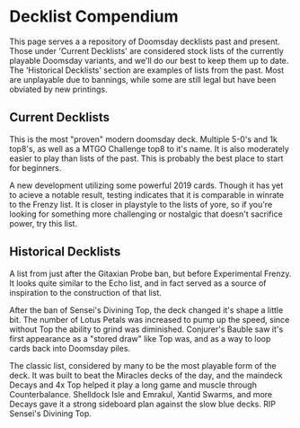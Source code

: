 # Decklist Compendium

This page serves a a repository of Doomsday decklists past and present. Those under 'Current Decklists' are considered
stock lists of the currently playable Doomsday variants, and we'll do our best to keep them up to date. The 'Historical Decklists'
section are examples of lists from the past. Most are unplayable due to bannings, while some are still legal but have been obviated by
new printings.

## Current Decklists

<div deckfile="FrenzyDoomsday.json"/>

This is the most "proven" modern doomsday deck. Multiple 5-0's and 1k top8's, as well as a MTGO Challenge top8 to it's name. It is 
also moderately easier to play than lists of the past. This is probably the best place to start for beginners.  

<div deckfile="EchoDoomsday.json"/>

A new development utilizing some powerful 2019 cards. Though it has yet to acieve a notable result, testing indicates that it is comparable in 
winrate to the Frenzy list. It is closer in playstyle to the lists of yore, so if you're looking for something more challenging or nostalgic
that doesn't sacrifice power, try this list. 

## Historical Decklists

<div deckfile="Draw4Doomsday.json"/>

A list from just after the Gitaxian Probe ban, but before Experimental Frenzy. It looks quite similar to the Echo list, and in fact
served as a source of inspiration to the construction of that list.

<div deckfile="PostSDTDoomsday.json"/>

After the ban of Sensei's Divining Top, the deck changed it's shape a little bit. The number of Lotus Petals was increased to pump up the speed,
since without Top the ability to grind was diminished. Conjurer's Bauble saw it's first appearance as a "stored draw" like Top was, and  as a way to loop
cards back into Doomsday piles.

<div deckfile="SDTDoomsday.json"/>

The classic list, considered by many to be the most playable form of the deck. It was built to beat the Miracles decks of the day, and the maindeck Decays and 4x Top helped it play a long game and muscle through Counterbalance. Shelldock Isle and Emrakul, Xantid Swarms, and more Decays gave it a strong sideboard plan against the slow blue decks. RIP Sensei's Divining Top.

